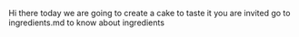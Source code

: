Hi there today we are going to create a cake to taste it you are invited
go to ingredients.md to know about ingredients 